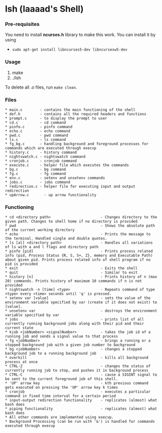 # lsh (laaaad's Shell)

### Pre-requisites
You need to install **ncurses.h** library to make this work. You can install it by using
- `sudo apt-get install libncurses5-dev libncursesw5-dev`

### Usage
1. make
2. ./lsh

To delete all .o files, run `make clean`.



### Files
    * main.c        - contains the main functioning of the shell
    * def.h         - contains all the required headers and functions
    * prompt.c      - to display the prompt to user
    * cd.c          - cd command
    * pinfo.c       - pinfo command
    * echo.c        - echo command
    * pwd.c         - pwd command
    * ls.c          - ls command
    * fg_bg.c       - handling background and foreground processes for commands which are executed through execvp
    * history.c     - history command
    * nightswatch.c - nightswatch command
    * cronjob.c     - cronjob command
    * execute.c     - helper file which executes the commands
    * bg.c          - bg command
    * fg.c          - fg command
    * env.c         - setenv and unsetenv commands
    * jobs.c        - jobs command
    * redirection.c - helper file for executing input and output redirection
    * upArrow.c       - up arrow functionality

### Functioning
    * cd <directory path>                       - Changes directory to the given path. Changes to shell home if no directory is provided
    * pwd                                       - Shows the absolute path of the current working directory 
    * echo                                      - Prints the message to the terminal. Handled single and double quotes.
    * ls [al] <directory path>                  - Handles all variations of ls with a and l flags and directory path
    * pinfo [pid]                               - Prints process related info (pid, Process Status {R, S, S+, Z}, memory and Executable Path) about given pid. Prints process related info of shell program if no pid is provided
    * exit                                      - Exits the shell
    * quit                                      - Similar to exit
    * history [n]                               - Prints history of n (max 20) commands. Prints history of maximum 10 commands if n is not provided
    * nightswatch -n [time] <type>              - Repeats command of type <type> every <time> seconds until 'q' is pressed.
    * setenv var [value]                        - sets the value of the environment variable specified by var (create if it does not exist) to [value].
    * unsetenv var                              - destroys the environment variable specified by var
    * jobs                                      - prints list of all currently running background jobs along with their pid and their current state
    * kjob <jobNumber> <signalNumber>           - takes the job id of a running job and sends a signal value to that process
    * fg <jobNumber>                            - brings a running or a stopped background job with a given job number to background
    * bg <jobNumber>                            - changes a stopped background job to a running background job
    * overkill                                  - kills all background process at once
    * CTRL-Z                                    - changes the status of currently running job to stop, and pushes it in background process
    * CTRL-C                                    - cause a SIGINT signal to be sent to the current foreground job of this shell.
    * 'UP' arrow key                            - kth previous command gets executed on pressing the 'UP' arrow key k times
    * cronjob                                   - executes a particular command in fixed time interval for a certain period
    * input-output redirection functionality    - replicates (almost) what bash does
    * piping functionality                      - replicates (almost) what bash does
    * All other commands are implemented using execvp. 
    * Background Processing (can be run with '&') is handled for commands executed through execvp

